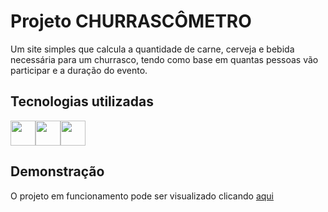 # Projeto CHURRASCÔMETRO
Um site simples que calcula a quantidade de carne, cerveja e bebida necessária para um churrasco, tendo como base em quantas pessoas vão participar e a duração do evento.


## Tecnologias utilizadas
<div style="display: flex;">
          <img loading="lazy" src="https://cdn.jsdelivr.net/gh/devicons/devicon@latest/icons/html5/html5-original.svg" width="40" height="40"/>
          <img loading="lazy" src="https://cdn.jsdelivr.net/gh/devicons/devicon@latest/icons/css3/css3-original.svg" width="40" height="40"/>
          <img loading="lazy" src="https://cdn.jsdelivr.net/gh/devicons/devicon@latest/icons/javascript/javascript-original.svg" width="40" height="40"/>
</div>

          
## Demonstração

O projeto em funcionamento pode ser visualizado clicando <a href="https://leonardo-fp.github.io/churrascometro/" target="_blank">aqui</a>
